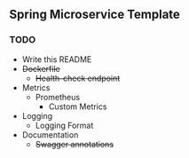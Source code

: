 ## Spring Microservice Template

### TODO
* Write this README
* ~~Dockerfile~~
  * ~~Health-check endpoint~~
* Metrics
  * Prometheus
    * Custom Metrics
* Logging
  * Logging Format
* Documentation
  * ~~Swagger annotations~~